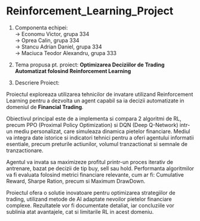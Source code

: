 # Reinforcement_Learning_Project

1. Componenta echipei:\
   -> Economu Victor, grupa 334\
   -> Oprea Calin, grupa 334\
   -> Stancu Adrian Daniel, grupa 334\
   -> Maciuca Teodor Alexandru, grupa 333

2. Tema propusa pt. proiect: **Optimizarea Deciziilor de Trading Automatizat folosind Reinforcement Learning**

3. Descriere Proiect:

Proiectul exploreaza utilizarea tehnicilor de invatare utilizand Reinforcement Learning pentru a dezvolta un agent capabil sa ia decizii automatizate in domeniul de **Financial Trading**.

Obiectivul principal este de a implementa si compara 2 algoritmi de RL, precum PPO (Proximal Policy Optimization) si DQN (Deep Q-Network) intr-un mediu personalizat, care simuleaza dinamica pietelor financiare. Mediul va integra date istorice si indicatori tehnici pentru a oferi agentului informatii esentiale, precum preturile actiunilor, volumul tranzactionat si semnale de tranzactionare.

Agentul va invata sa maximizeze profitul printr-un proces iterativ de antrenare, bazat pe decizii de tip buy, sell sau hold. Performanta algoritmilor va fi evaluata folosind metrici financiare relevante, cum ar fi: Cumulative Reward, Sharpe Ration, precum si Maximum DrawDown.

Proiectul ofera o solutie inovatoare pentru optimizarea strategiilor de trading, utilizand metode de AI adaptate nevoilor pietelor financiare complexe. Rezultatele vor fi documentate detaliat, iar concluziile vor sublinia atat avantajele, cat si limitarile RL in acest domeniu.

   
